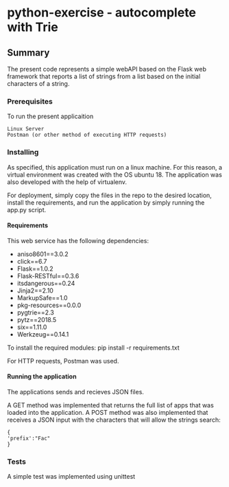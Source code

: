 # python-exercise - autocomplete with Trie

## Summary
The present code represents a simple webAPI based on the Flask web framework that reports a list of strings from a list based on the initial characters of a string.

### Prerequisites
To run the present applicaition

```
Linux Server
Postman (or other method of executing HTTP requests)
```

### Installing
As specified, this application must run on a linux machine. For this reason, a virtual environment was created with the OS ubuntu 18.
The application was also developed with the help of virtualenv.

For deployment, simply copy the files in the repo to the desired location, install the requirements, and run the application by simply running the app.py script.


#### Requirements
This web service has the following dependencies:

* aniso8601==3.0.2
* click==6.7
* Flask==1.0.2
* Flask-RESTful==0.3.6
* itsdangerous==0.24
* Jinja2==2.10
* MarkupSafe==1.0
* pkg-resources==0.0.0
* pygtrie==2.3
* pytz==2018.5
* six==1.11.0
* Werkzeug==0.14.1

To install the required modules:
  pip install -r requirements.txt
  
For HTTP requests, Postman was used.

#### Running the application
The applications sends and recieves JSON files.

A GET method was implemented that returns the full list of apps that was loaded into the application.
A POST method was also implemented that receives a JSON input with the characters that will allow the strings search:

```
{
'prefix':"Fac"
}
```

### Tests
A simple test was implemented using unittest

